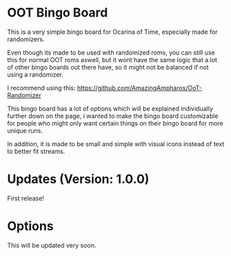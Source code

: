 # OOT Bingo Board
This is a very simple bingo board for Ocarina of Time, especially made for randomizers.

Even though its made to be used with randomized roms, you can still use this for normal OOT roms aswell, but it wont have the same logic that a lot of other bingo boards out there have, so it might not be balanced if not using a randomizer.

I recommend using this: https://github.com/AmazingAmpharos/OoT-Randomizer

This bingo board has a lot of options which will be explained individually further down on the page, i wanted to make the bingo board customizable for people who might only want certain things on their bingo board for more unique runs.

In addition, it is made to be small and simple with visual icons instead of text to better fit streams.

# Updates (Version: 1.0.0)
First release!

# Options
This will be updated very soon.
